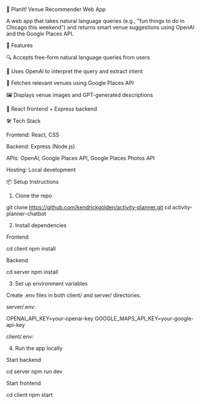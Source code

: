 📍 PlanIt! Venue Recommender Web App

A web app that takes natural language queries (e.g., "fun things to do in Chicago this weekend") and returns smart venue suggestions using OpenAI and the Google Places API.

🚀 Features

🔍 Accepts free-form natural language queries from users

💬 Uses OpenAI to interpret the query and extract intent

📍 Fetches relevant venues using Google Places API

🖼️ Displays venue images and GPT-generated descriptions

🧠 React frontend + Express backend

🛠️ Tech Stack

Frontend: React, CSS

Backend: Express (Node.js)

APIs: OpenAI, Google Places API, Google Places Photos API

Hosting: Local development

📦 Setup Instructions

1. Clone the repo

git clone https://github.com/kendrickgolden/activity-planner.git
cd activity-planner-chatbot

2. Install dependencies

Frontend

cd client
npm install

Backend

cd server
npm install

3. Set up environment variables

Create .env files in both client/ and server/ directories.

server/.env:

OPENAI_API_KEY=your-openai-key
GOOGLE_MAPS_API_KEY=your-google-api-key

client/.env:

4. Run the app locally

Start backend

cd server
npm run dev

Start frontend

cd client
npm start
